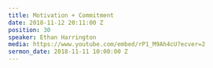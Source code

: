 ```yaml
---
title: Motivation + Commitment
date: 2018-11-12 20:11:00 Z
position: 30
speaker: Ethan Harrington
media: https://www.youtube.com/embed/rP1_M9Ah4cU?ecver=2
sermon_date: 2018-11-11 10:00:00 Z
---
```


